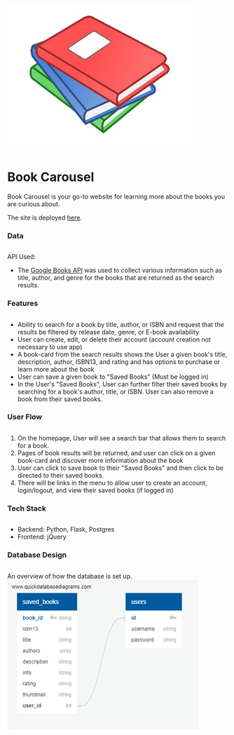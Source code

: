 ![image info](./Icon.JPG)

# Book Carousel

Book Carousel is your go-to website for learning more about the books you are curious about.

The site is deployed [here](https://book-carousel.herokuapp.com/).

### Data

##

API Used:

- The [Google Books API](https://developers.google.com/books/docs/v1/using) was used to collect various information such as title, author, and genre for the books that are returned as the search results.

### Features

##

- Ability to search for a book by title, author, or ISBN and request that the results be filtered by release date, genre, or E-book availability
- User can create, edit, or delete their account (account creation not necessary to use app)
- A book-card from the search results shows the User a given book's title, description, author, ISBN13, and rating and has options to purchase or learn more about the book
- User can save a given book to "Saved Books" (Must be logged in)
- In the User's "Saved Books", User can further filter their saved books by searching for a book's author, title, or ISBN. User can also remove a book from their saved books.

### User Flow

##

1. On the homepage, User will see a search bar that allows them to search for a book.
2. Pages of book results will be returned, and user can click on a given book-card and discover more information about the book
3. User can click to save book to their "Saved Books" and then click to be directed to their saved books.
4. There will be links in the menu to allow user to create an account, login/logout, and view their saved books (if logged in)

### Tech Stack

##

- Backend: Python, Flask, Postgres
- Frontend: jQuery

### Database Design

##

An overview of how the database is set up.  
![image info](./database_design.png)
